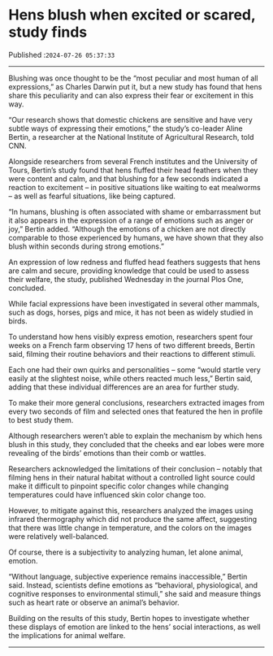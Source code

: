 # Hens blush when excited or scared, study finds

Published :`2024-07-26 05:37:33`

---

Blushing was once thought to be the “most peculiar and most human of all expressions,” as Charles Darwin put it, but a new study has found that hens share this peculiarity and can also express their fear or excitement in this way.

“Our research shows that domestic chickens are sensitive and have very subtle ways of expressing their emotions,” the study’s co-leader Aline Bertin, a researcher at the National Institute of Agricultural Research, told CNN.

Alongside researchers from several French institutes and the University of Tours, Bertin’s study found that hens fluffed their head feathers when they were content and calm, and that blushing for a few seconds indicated a reaction to excitement – in positive situations like waiting to eat mealworms – as well as fearful situations, like being captured.

“In humans, blushing is often associated with shame or embarrassment but it also appears in the expression of a range of emotions such as anger or joy,” Bertin added. “Although the emotions of a chicken are not directly comparable to those experienced by humans, we have shown that they also blush within seconds during strong emotions.”

An expression of low redness and fluffed head feathers suggests that hens are calm and secure, providing knowledge that could be used to assess their welfare, the study, published Wednesday in the journal Plos One, concluded.

While facial expressions have been investigated in several other mammals, such as dogs, horses, pigs and mice, it has not been as widely studied in birds.

To understand how hens visibly express emotion, researchers spent four weeks on a French farm observing 17 hens of two different breeds, Bertin said, filming their routine behaviors and their reactions to different stimuli.

Each one had their own quirks and personalities – some “would startle very easily at the slightest noise, while others reacted much less,” Bertin said, adding that these individual differences are an area for further study.

To make their more general conclusions, researchers extracted images from every two seconds of film and selected ones that featured the hen in profile to best study them.

Although researchers weren’t able to explain the mechanism by which hens blush in this study, they concluded that the cheeks and ear lobes were more revealing of the birds’ emotions than their comb or wattles.

Researchers acknowledged the limitations of their conclusion – notably that filming hens in their natural habitat without a controlled light source could make it difficult to pinpoint specific color changes while changing temperatures could have influenced skin color change too.

However, to mitigate against this, researchers analyzed the images using infrared thermography which did not produce the same affect, suggesting that there was little change in temperature, and the colors on the images were relatively well-balanced.

Of course, there is a subjectivity to analyzing human, let alone animal, emotion.

“Without language, subjective experience remains inaccessible,” Bertin said. Instead, scientists define emotions as “behavioral, physiological, and cognitive responses to environmental stimuli,” she said and measure things such as heart rate or observe an animal’s behavior.

Building on the results of this study, Bertin hopes to investigate whether these displays of emotion are linked to the hens’ social interactions, as well the implications for animal welfare.

---

